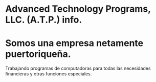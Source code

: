 # Advanced Technology Programs, LLC. (A.T.P.) info. 
# Somos una empresa netamente puertoriqueña.
Trabajando programas de computadoras para todas las necesidades financieras y otras funciones especiales.
